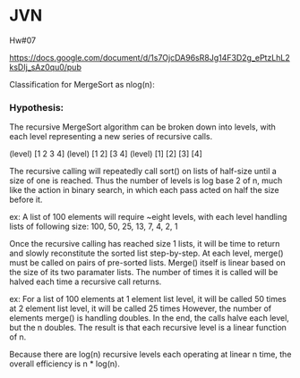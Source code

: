 # JVN
Hw#07

https://docs.google.com/document/d/1s7OjcDA96sR8Jg14F3D2g_ePtzLhL2ksDIj_sAz0qu0/pub

Classification for MergeSort as nlog(n):

### Hypothesis:
The recursive MergeSort algorithm can be broken down into
levels, with each level representing a new series of recursive calls.

(level) [1 2 3 4]
(level) [1 2] [3 4]
(level) [1] [2] [3] [4]

The recursive calling will repeatedly call sort() on lists of half-size
until a size of one is reached. Thus the number of levels is log base 2
of n, much like the action in binary search, in which each pass acted on
half the size before it.

ex:
A list of 100 elements will require ~eight levels, with each level handling
lists of following size:
100, 50, 25, 13, 7, 4, 2, 1

Once the recursive calling has reached size 1 lists, it will be time to
return and slowly reconstitute the sorted list step-by-step. At each level, merge() must be called on pairs of pre-sorted lists. Merge() itself is linear based on the size of its two paramater lists. The number of times it is called will be halved each time a recursive call returns.

ex:
For a list of 100 elements
at 1 element list level, it will be called 50 times
at 2 element list level, it will be called 25 times
However, the number of elements merge() is handling doubles. In the end, the calls halve each level, but the n doubles. The result is that each recursive level is a linear function of n.

Because there are log(n) recursive levels each operating at linear n time, the overall efficiency is n * log(n).
